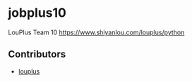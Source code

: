 # jobplus10
LouPlus Team 10 https://www.shiyanlou.com/louplus/python

## Contributors

* [louplus](https://github.com/louplus)
